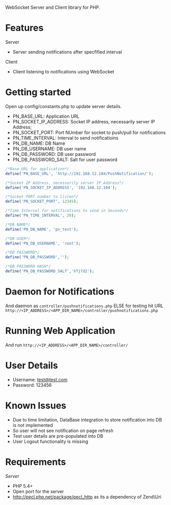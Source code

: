 WebSocket Server and Client library for PHP.

Features
============
Server
  * Server sending notifications after specfified interval
  
Client
  * Client listening to notifications using WebSocket

Getting started
=================
Open up config/constants.php to update server details.
* PN_BASE_URL: Application URL
* PN_SOCKET_IP_ADDRESS: Socket IP address, necessarily server IP Address;
* PN_SOCKET_PORT: Port NUmber for socket to push/pull for notifications
* PN_TIME_INTERVAL: Interval to send notificatioins
* PN_DB_NAME: DB Name
* PN_DB_USERNAME: DB user name
* PN_DB_PASSWORD: DB user password
* PN_DB_PASSWORD_SALT: Salt for user password

```php
/*Base URL for application*/
define('PN_BASE_URL', 'http://192.168.12.104/PushNotification/');

/*Socket IP Address, necessarily server IP Address*/
define('PN_SOCKET_IP_ADDRESS', '192.168.12.104');

/*Socket PORT number to listen*/
define('PN_SOCKET_PORT', 12345);

/*Time Interval for notifications to send in Seconds*/
define('PN_TIME_INTERVAL', 20);

/*DB NAME*/
define('PN_DB_NAME', 'pn_test');

/*DB USER*/
define('PN_DB_USERNAME', 'root');

/*DB PASSWORD*/
define('PN_DB_PASSWORD','');

/*DB PASSWORD HASH*/
define('PN_DB_PASSWORD_SALT','hTj7d2');
```

Daemon for Notifications 
==================
And daemon as ```controller/pushnotifications.php``` ELSE for testing hit URL ```http://<IP_ADDRESS>/<APP_DIR_NAME>/controller/pushnotifications.php```

Running Web Application
==================
And run ```http://<IP_ADDRESS>/<APP_DIR_NAME>/controller/```

User Details
==================
  * Username: test@test.com
  * Password: 123456
    
Known Issues
==================
  * Due to time limitation, DataBase integration to store notification into DB is not implemented
  * So user will not see notification on page refresh
  * Test user details are pre-populated into DB
  * User Logout functionality is missing

Requirements
=================
*Server*
 * PHP 5.4+
 * Open port for the server
 * http://pecl.php.net/package/pecl_http as its a dependency of Zend\Uri
